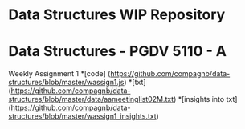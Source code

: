 Data Structures WIP Repository
==================================
Data Structures - PGDV 5110 - A
==================================

Weekly Assignment 1 
*[code] (https://github.com/compagnb/data-structures/blob/master/wassign1.js)
*[txt] (https://github.com/compagnb/data-structures/blob/master/data/aameetinglist02M.txt)
*[insights into txt] (https://github.com/compagnb/data-structures/blob/master/wassign1_insights.txt)